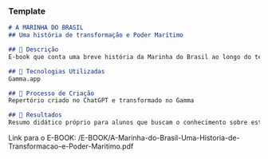 ### Template

```markdown
# A MARINHA DO BRASIL
## Uma história de transformação e Poder Marítimo

## 📒 Descrição
E-book que conta uma breve história da Marinha do Brasil ao longo do tempo.

## 🤖 Tecnologias Utilizadas
Gamma.app

## 🧐 Processo de Criação
Repertório criado no ChatGPT e transformado no Gamma

## 🚀 Resultados
Resumo didático próprio para alunos que buscam o conhecimento sobre esta Força Armada.
```

Link para o E-BOOK:
/E-BOOK/A-Marinha-do-Brasil-Uma-Historia-de-Transformacao-e-Poder-Maritimo.pdf

